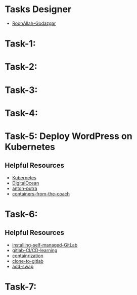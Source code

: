 # Tasks Designer
- [RoohAllah-Godazgar](https://www.linkedin.com/in/roohallah-godazgar/)

# Task-1:

# Task-2:

# Task-3:

# Task-4:

# Task-5: Deploy WordPress on Kubernetes
<!--![](https://github.com/mhesfahani97/Self-DevOps-BootCamp-1/blob/main/Task-1/pics/1.png?raw=true) -->

## Helpful Resources
- [Kubernetes](https://kubernetes.io/docs/setup/production-environment/tools/kubeadm/create-cluster-kubeadm/)
- [DigitalOcean](https://tecadmin.net/disable-swapfile-on-ubuntu/)
- [anton-putra](https://www.youtube.com/playlist?list=PLiMWaCMwGJXnHmccp2xlBENZ1xr4FpjXF)
- [containers-from-the-coach](https://www.youtube.com/watch?v=iC-WxZGhFqs)
<!--- [Sesamedisk](https://sesamedisk.com/mysql-cluster-deploy-galera-with-mariadb-proxysql/)
- [Percona](https://www.percona.com/blog/setting-up-a-proxysql-sidecar-container/)
- [MortezaBashsiz](https://www.youtube.com/watch?v=ww4yY5ipYgo&list=PLRMCwJJwWR1AKYcUkdcorTFR-bhXUN6oO) -->

# Task-6:
<!--![](https://github.com/mhesfahani97/Self-DevOps-BootCamp-1/blob/main/Task-1/pics/1.png?raw=true) -->

## Helpful Resources
- [installing-self-managed-GitLab](https://about.gitlab.com/install/)
- [gitlab-CI/CD-learning](https://www.youtube.com/playlist?list=PLYrn63eEqAzannVocQrddqsBK-C17e-Sm)
- [containrization](https://docs.docker.com/language/)
- [clone-to-gitlab](https://docs.gitlab.com/ee/administration/settings/import_and_export_settings.html#configure-allowed-import-sources)
- [add-swap](https://www.digitalocean.com/community/tutorial-collections/how-to-add-swap-space)

# Task-7:
